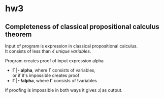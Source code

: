 # hw3
## Completeness of classical propositional calculus theorem
Input of program is expression in classical propositional calculus.  
It consists of less than _4 unique variables_.

Program creates proof of input expression alpha  
* **Г |- alpha**, where **Г** consists of variables,  
or if it's impossible creates proof  
* **Г |- !alpha**, where **Г** consists of !variables

If proofing is impossible in both ways it gives **:(** as output.
